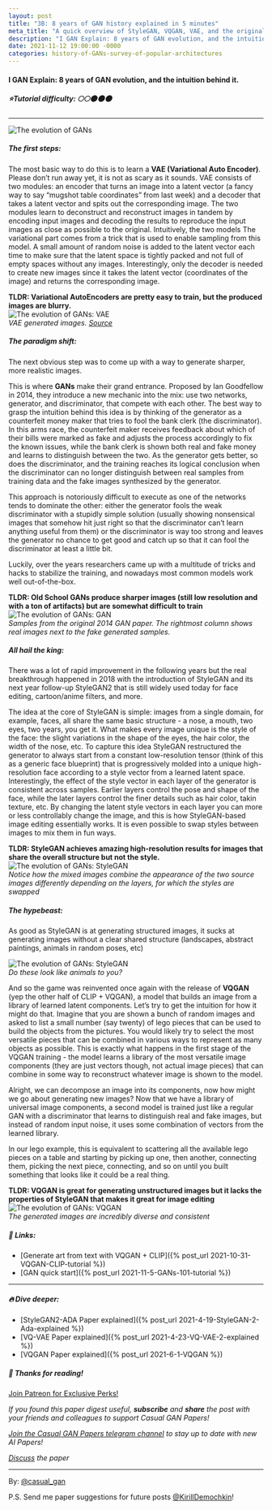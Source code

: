 ```yaml
---
layout: post
title: "3B: 8 years of GAN history explained in 5 minutes"
meta_title: "A quick overview of StyleGAN, VQGAN, VAE, and the original GAN"
description: "I GAN Explain: 8 years of GAN evolution, and the intuition behind it."
date: 2021-11-12 19:00:00 -0000
categories: history-of-GANs-survey-of-popular-architectures
---
```


#### I GAN Explain: 8 years of GAN evolution, and the intuition behind it.

##### ⭐Tutorial difficulty: 🌕🌕🌑🌑🌑

***
![The evolution of GANs](/assets/images/gans_history_0.jpg "Evolution of GANs")

##### The first steps:
The most basic way to do this is to learn a **VAE (Variational Auto Encoder)**. Please don’t run away yet, it is not as scary as it sounds. VAE consists of two modules: an encoder that turns an image into a latent vector (a fancy way to say “mugshot table coordinates” from last week) and a decoder that takes a latent vector and spits out the corresponding image. The two modules learn to deconstruct and reconstruct images in tandem by encoding input images and decoding the results to reproduce the input images as close as possible to the original. Intuitively, the two models The variational part comes from a trick that is used to enable sampling from this model. A small amount of random noise is added to the latent vector each time to make sure that the latent space is tightly packed and not full of empty spaces without any images. Interestingly, only the decoder is needed to create new images since it takes the latent vector (coordinates of the image) and returns the corresponding image.

**TLDR: Variational AutoEncoders are pretty easy to train, but the produced images are blurry.**  
![The evolution of GANs: VAE](/assets/images/gans_history_1.png "Evolution of GANs: VAE")  
_VAE generated images. [Source](https://github.com/WojciechMormul/vae)_

##### The paradigm shift:
The next obvious step was to come up with a way to generate sharper, more realistic images.

This is where **GANs** make their grand entrance. Proposed by Ian Goodfellow in 2014, they introduce a new mechanic into the mix: use two networks, generator, and discriminator, that compete with each other. The best way to grasp the intuition behind this idea is by thinking of the generator as a counterfeit money maker that tries to fool the bank clerk (the discriminator). In this arms race, the counterfeit maker receives feedback about which of their bills were marked as fake and adjusts the process accordingly to fix the known issues, while the bank clerk is shown both real and fake money and learns to distinguish between the two. As the generator gets better, so does the discriminator, and the training reaches its logical conclusion when the discriminator can no longer distinguish between real samples from training data and the fake images synthesized by the generator.

This approach is notoriously difficult to execute as one of the networks tends to dominate the other: either the generator fools the weak discriminator with a stupidly simple solution (usually showing nonsensical images that somehow hit just right so that the discriminator can’t learn anything useful from them) or the discriminator is way too strong and leaves the generator no chance to get good and catch up so that it can fool the discriminator at least a little bit.

Luckily, over the years researchers came up with a multitude of tricks and hacks to stabilize the training, and nowadays most common models work well out-of-the-box.

**TLDR: Old School GANs produce sharper images (still low resolution and with a ton of artifacts) but are somewhat difficult to train**  
![The evolution of GANs: GAN](/assets/images/gans_history_2.png "Evolution of GANs: GAN")  
_Samples from the original 2014 GAN paper. The rightmost column shows real images next to the fake generated samples._

##### All hail the king:
There was a lot of rapid improvement in the following years but the real breakthrough happened in 2018 with the introduction of StyleGAN and its next year follow-up StyleGAN2 that is still widely used today for face editing, cartoon/anime filters, and more.

The idea at the core of StyleGAN is simple: images from a single domain, for example, faces, all share the same basic structure - a nose, a mouth, two eyes, two years, you get it. What makes every image unique is the style of the face: the slight variations in the shape of the eyes, the hair color, the width of the nose, etc. To capture this idea StyleGAN restructured the generator to always start from a constant low-resolution tensor (think of this as a generic face blueprint) that is progressively molded into a unique high-resolution face according to a style vector from a learned latent space. Interestingly, the effect of the style vector in each layer of the generator is consistent across samples. Earlier layers control the pose and shape of the face, while the later layers control the finer details such as hair color, takin texture, etc. By changing the latent style vectors in each layer you can more or less controllably change the image, and this is how StyleGAN-based image editing essentially works. It is even possible to swap styles between images to mix them in fun ways.

**TLDR: StyleGAN achieves amazing high-resolution results for images that share the overall structure but not the style.**  
![The evolution of GANs: StyleGAN](/assets/images/gans_history_3.png "Evolution of GANs: StyleGAN")  
_Notice how the mixed images combine the appearance of the two source images differently depending on the layers, for which the styles are swapped_

##### The hypebeast:
As good as StyleGAN is at generating structured images, it sucks at generating images without a clear shared structure (landscapes, abstract paintings, animals in random poses, etc)

![The evolution of GANs: StyleGAN](/assets/images/gans_history_4.png "Evolution of GANs: StyleGAN")  
_Do these look like animals to you?_

And so the game was reinvented once again with the release of **VQGAN** (yep the other half of CLIP + VQGAN), a model that builds an image from a library of learned latent components. Let’s try to get the intuition for how it might do that. Imagine that you are shown a bunch of random images and asked to list a small number (say twenty) of lego pieces that can be used to build the objects from the pictures. You would likely try to select the most versatile pieces that can be combined in various ways to represent as many objects as possible. This is exactly what happens in the first stage of the VQGAN training - the model learns a library of the most versatile image components (they are just vectors though, not actual image pieces) that can combine in some way to reconstruct whatever image is shown to the model.

Alright, we can decompose an image into its components, now how might we go about generating new images? Now that we have a library of universal image components, a second model is trained just like a regular GAN with a discriminator that learns to distinguish real and fake images, but instead of random input noise, it uses some combination of vectors from the learned library.

In our lego example, this is equivalent to scattering all the available lego pieces on a table and starting by picking up one, then another, connecting them, picking the next piece, connecting, and so on until you built something that looks like it could be a real thing.

**TLDR: VQGAN is great for generating unstructured images but it lacks the properties of StyleGAN that makes it great for image editing**
![The evolution of GANs: VQGAN](/assets/images/gans_history_5.png "Evolution of GANs: VQGAN")  
_The generated images are incredibly diverse and consistent_

##### 🔗 Links:

- [Generate art from text with VQGAN + CLIP]({% post_url 2021-10-31-VQGAN-CLIP-tutorial %})
- [GAN quick start]({% post_url 2021-11-5-GANs-101-tutorial %})

***

##### 🔥 Dive deeper:
- [StyleGAN2-ADA Paper explained]({% post_url 2021-4-19-StyleGAN-2-Ada-explained %})
- [VQ-VAE Paper explained]({% post_url 2021-4-23-VQ-VAE-2-explained %})
- [VQGAN Paper explained]({% post_url 2021-6-1-VQGAN %})

##### 👋 Thanks for reading!
<a href="https://www.patreon.com/bePatron?u=53448948" data-patreon-widget-type="become-patron-button">Join Patreon for Exclusive Perks!</a><script async src="https://c6.patreon.com/becomePatronButton.bundle.js"></script>

*If you found this paper digest useful, **subscribe** and **share** the post with your friends and colleagues to support Casual GAN Papers!*

*[Join the Casual GAN Papers telegram channel](https://t.me/joinchat/KeutnzlvetRkZGZi) to stay up to date with new AI Papers!*

*[Discuss](https://t.me/casual_gans_chat) the paper*

***

By: [@casual_gan](https://t.me/joinchat/KeutnzlvetRkZGZi)

P.S. Send me paper suggestions for future posts
[@KirillDemochkin](mailto:kdemochkin@gmail.com)!
